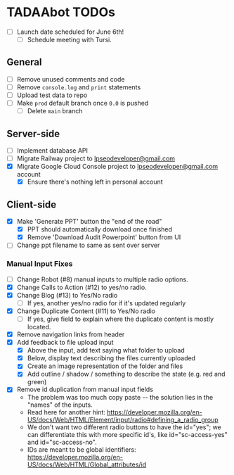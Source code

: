 # TADAAbot TODOs

* [ ] Launch date scheduled for June 6th!
	* [ ] Schedule meeting with Tursi.

## General
* [ ] Remove unused comments and code
* [ ] Remove `console.log` and `print` statements
* [ ] Upload test data to repo
* [ ] Make `prod` default branch once `0.0` is pushed
	* [ ] Delete `main` branch

## Server-side
* [ ] Implement database API
* [ ] Migrate Railway project to lpseodeveloper@gmail.com
* [X] Migrate Google Cloud Console project to lpseodeveloper@gmail.com account
	* [X] Ensure there's nothing left in personal account

## Client-side
* [X] Make 'Generate PPT' button the "end of the road"
	* [X] PPT should automatically download once finished
	* [X] Remove 'Download Audit Powerpoint' button from UI
* [ ] Change ppt filename to same as sent over server

### Manual Input Fixes

* [ ] Change Robot (#8) manual inputs to multiple radio options.
* [x] Change Calls to Action (#12) to yes/no radio.
* [x] Change Blog (#13) to Yes/No radio
	* [ ] If yes, another yes/no radio for if it's updated regularly
* [x] Change Duplicate Content (#11) to Yes/No radio
	* [ ] If yes, give field to explain where the duplicate content is mostly located.

* [x] Remove navigation links from header
* [x] Add feedback to file upload input
	* [x] Above the input, add text saying what folder to upload
	* [x] Below, display text describing the files currently uploaded
	* [x] Create an image representation of the folder and files
	* [x] Add outline / shadow / something to describe the state (e.g. red and green)
* [x] Remove id duplication from manual input fields
	* The problem was too much copy paste -- the solution lies in the "names" of the inputs.
	* Read here for another hint: https://developer.mozilla.org/en-US/docs/Web/HTML/Element/input/radio#defining_a_radio_group
	* We don't want two different radio buttons to have the id="yes"; we can differentiate this with more specific id's, like id="sc-access-yes" and id="sc-access-no".
	* IDs are meant to be global identifiers: https://developer.mozilla.org/en-US/docs/Web/HTML/Global_attributes/id

